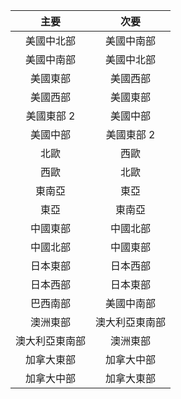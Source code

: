 |主要 |次要 |
|:-----------------:|:-----------------:|
|美國中北部 |美國中南部 |
|美國中南部 |美國中北部 |
|美國東部 |美國西部 |
|美國西部 |美國東部 |
|美國東部 2 |美國中部 |
|美國中部 |美國東部 2 |
|北歐 |西歐 |
|西歐 |北歐 |
|東南亞 |東亞 |
|東亞 |東南亞 |
|中國東部 |中國北部 |
|中國北部 |中國東部 |
|日本東部 |日本西部 |
|日本西部 |日本東部 |
|巴西南部 |美國中南部 |
|澳洲東部 |澳大利亞東南部|
|澳大利亞東南部|澳洲東部 |
|加拿大東部 |加拿大中部 |
|加拿大中部 |加拿大東部 |

<!---HONumber=AcomDC_0525_2016-->